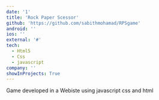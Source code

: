 ```yaml
---
date: '1'
title: 'Rock Paper Scessor'
github: 'https://github.com/sabithmohamad/RPSgame'
android: ''
ios: ''
external: '#'
tech:
  - Html5
  - Css
  - javascript
company: ''
showInProjects: True
---
```


Game developed in a Webiste using javascript css and html
